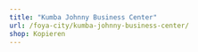 ```yaml
---
title: "Kumba Johnny Business Center"
url: /foya-city/kumba-johnny-business-center/
shop: Kopieren
---
```

